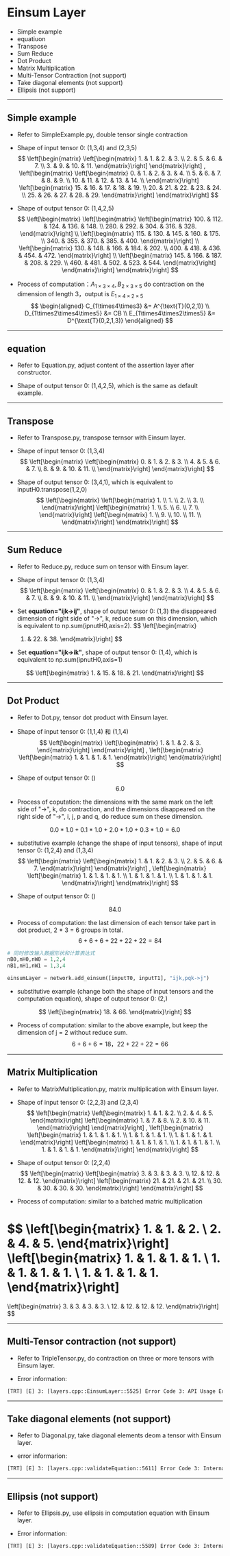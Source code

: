 # Einsum Layer

+ Simple example
+ equatiuon
+ Transpose
+ Sum Reduce
+ Dot Product
+ Matrix Multiplication
+ Multi-Tensor Contraction (not support)
+ Take diagonal elements (not support)
+ Ellipsis (not support)

---

## Simple example

+ Refer to SimpleExample.py, double tensor single contraction

+ Shape of input tensor 0: (1,3,4) and (2,3,5)
$$
\left[\begin{matrix}
    \left[\begin{matrix}
         1. &  1. &  2. &  3. \\
         2. &  5. &  6. &  7. \\
         3. &  9. & 10. & 11.
    \end{matrix}\right]
\end{matrix}\right]
,
\left[\begin{matrix}
    \left[\begin{matrix}
         0. &  1. &  2. &  3. &  4. \\
         5. &  6. &  7. &  8. &  9. \\
        10. & 11. & 12. & 13. & 14. \\
    \end{matrix}\right]
    \left[\begin{matrix}
        15. & 16. & 17. & 18. & 19. \\
        20. & 21. & 22. & 23. & 24. \\
        25. & 26. & 27. & 28. & 29.
    \end{matrix}\right]
\end{matrix}\right]
$$

+ Shape of output tensor 0: (1,4,2,5)
$$
\left[\begin{matrix}
    \left[\begin{matrix}
        \left[\begin{matrix}
         100. & 112. & 124. & 136. & 148. \\
         280. & 292. & 304. & 316. & 328.
        \end{matrix}\right] \\
        \left[\begin{matrix}
         115. & 130. & 145. & 160. & 175. \\
         340. & 355. & 370. & 385. & 400.
        \end{matrix}\right] \\
        \left[\begin{matrix}
         130. & 148. & 166. & 184. & 202. \\
         400. & 418. & 436. & 454. & 472.
        \end{matrix}\right] \\
        \left[\begin{matrix}
         145. & 166. & 187. & 208. & 229. \\
         460. & 481. & 502. & 523. & 544.
        \end{matrix}\right]
    \end{matrix}\right]
\end{matrix}\right]
$$

+ Process of computation：$A_{1\times3\times4}, B_{2\times3\times5}$ do contraction on the dimension of length 3，output is $E_{1\times4\times2\times5}$
$$
\begin{aligned}
C_{1\times4\times3}         &= A^{\text{T}(0,2,1)} \\
D_{1\times2\times4\times5}  &= CB \\
E_{1\times4\times2\times5}  &= D^{\text{T}(0,2,1,3)}
\end{aligned}
$$

---

## equation

+ Refer to Equation.py, adjust content of the assertion layer after constructor.

+ Shape of output tensor 0: (1,4,2,5), which is the same as default example.

---

## Transpose

+ Refer to Transpose.py, transpose ternsor with Einsum layer.

+ Shape of input tensor 0: (1,3,4)
$$
\left[\begin{matrix}
    \left[\begin{matrix}
      0. &  1. &  2. &  3. \\
      4. &  5. &  6. &  7. \\
      8. &  9. & 10. & 11. \\
    \end{matrix}\right]
\end{matrix}\right]
$$

+ Shape of output tensor 0: (3,4,1), which is equivalent to inputH0.transpose(1,2,0)
$$
\left[\begin{matrix}
    \left[\begin{matrix}
      1. \\  1. \\  2. \\  3. \\
    \end{matrix}\right]
    \left[\begin{matrix}
      1. \\  5. \\  6. \\  7. \\
    \end{matrix}\right]
    \left[\begin{matrix}
      1. \\  9. \\ 10. \\ 11. \\
    \end{matrix}\right]
\end{matrix}\right]
$$

---

## Sum Reduce

+ Refer to Reduce.py, reduce sum on tensor with Einsum layer.

+ Shape of input tensor 0: (1,3,4)
$$
\left[\begin{matrix}
    \left[\begin{matrix}
      0. &  1. &  2. &  3. \\
      4. &  5. &  6. &  7. \\
      8. &  9. & 10. & 11. \\
    \end{matrix}\right]
\end{matrix}\right]
$$

+ Set **equation="ijk->ij"**, shape of output tensor 0: (1,3) the disappeared dimension of right side of "->", k, reduce sum on this dimension, which is equivalent to np.sum(ipnutH0,axis=2).
$$
\left[\begin{matrix}
     1. & 22. & 38.
\end{matrix}\right]
$$

+ Set **equation="ijk->ik"**, shape of output tensor 0: (1,4), which is equivalent to np.sum(ipnutH0,axis=1)

$$
\left[\begin{matrix}
    1.  & 15. & 18. & 21.
\end{matrix}\right]
$$

---

## Dot Product

+ Refer to Dot.py, tensor dot product with Einsum layer.

+ Shape of input tensor 0: (1,1,4) 和 (1,1,4)
$$
\left[\begin{matrix}
    \left[\begin{matrix}
        1. &  1. &  2. &  3.
    \end{matrix}\right]
\end{matrix}\right]
,
\left[\begin{matrix}
    \left[\begin{matrix}
        1. &  1. &  1. &  1.
    \end{matrix}\right]
\end{matrix}\right]
$$

+ Shape of output tensor 0: ()
$$
6.0
$$

+ Process of coputation: the dimensions with the same mark on the left side of "->", k, do contraction, and the dimensions disappeared on the right side of "->", i, j, p and q, do reduce sum on these dimension.

$$
0.0 * 1.0 + 0.1 * 1.0 + 2.0 * 1.0 + 0.3 * 1.0 = 6.0
$$

+ substitutive example (change the shape of input tensors), shape of input tensor 0: (1,2,4) and (1,3,4)
$$
\left[\begin{matrix}
    \left[\begin{matrix}
        1. &  1. &  2. &  3. \\
        2. &  5. &  6. &  7.
    \end{matrix}\right]
\end{matrix}\right]
,
\left[\begin{matrix}
    \left[\begin{matrix}
        1. &  1. &  1. &  1. \\
        1. &  1. &  1. &  1. \\
        1. &  1. &  1. &  1.
    \end{matrix}\right]
\end{matrix}\right]
$$

+ Shape of output tensor 0: ()

$$
84.0
$$

+ Process of computation: the last dimension of each tensor take part in dot product, 2 * 3 =  6 groups in total.
$$
6 + 6 + 6 + 22 + 22 + 22 = 84
$$

```python
# 同时修改输入数据形状和计算表达式
nB0,nH0,nW0 = 1,2,4
nB1,nH1,nW1 = 1,3,4

einsumLayer = network.add_einsum([inputT0, inputT1], "ijk,pqk->j")
```

+ substitutive example (change both the shape of input tensors and the computation equation), shape of output tensor 0: (2,)

$$
\left[\begin{matrix}
    18.  & 66.
\end{matrix}\right]
$$

+ Process of computation: similar to the above example, but keep the dimension of j = 2 without reduce sum.
$$
6 + 6 + 6 = 18，22 + 22 + 22 = 66
$$

---

## Matrix Multiplication

+ Refer to MatrixMultiplication.py, matrix multiplication with Einsum layer.

+ Shape of input tensor 0: (2,2,3) and (2,3,4)
$$
\left[\begin{matrix}
    \left[\begin{matrix}
         1. &  1. &  2. \\
         2. &  4. &  5.
    \end{matrix}\right]
    \left[\begin{matrix}
         1. &  7. &  8. \\
         2. & 10. & 11.
    \end{matrix}\right]
\end{matrix}\right]
,
\left[\begin{matrix}
    \left[\begin{matrix}
         1. &  1. &  1. &  1. \\
         1. &  1. &  1. &  1. \\
         1. &  1. &  1. &  1.
    \end{matrix}\right]
    \left[\begin{matrix}
         1. &  1. &  1. &  1. \\
         1. &  1. &  1. &  1. \\
         1. &  1. &  1. &  1.
    \end{matrix}\right]
\end{matrix}\right]
$$

+ Shape of output tensor 0: (2,2,4)
$$
\left[\begin{matrix}
    \left[\begin{matrix}
         3. &  3. &  3. &  3. \\
        12. & 12. & 12. & 12.
    \end{matrix}\right]
    \left[\begin{matrix}
        21. & 21. & 21. & 21. \\
        30. & 30. & 30. & 30.
    \end{matrix}\right]
\end{matrix}\right]
$$

+ Process of computation: similar to a batched matric multiplication

$$
\left[\begin{matrix}
     1. &  1. &  2. \\
     2. &  4. &  5.
\end{matrix}\right]
\left[\begin{matrix}
     1. &  1. &  1. &  1. \\
     1. &  1. &  1. &  1. \\
     1. &  1. &  1. &  1.
\end{matrix}\right]
=
\left[\begin{matrix}
     3. &  3. &  3. &  3. \\
    12. & 12. & 12. & 12.
\end{matrix}\right]
$$

---

## Multi-Tensor contraction (not support)

+ Refer to TripleTensor.py, do contraction on three or more tensors with Einsum layer.

+ Error information:

```txt
[TRT] [E] 3: [layers.cpp::EinsumLayer::5525] Error Code 3: API Usage Error (Parameter check failed at: optimizer/api/layers.cpp::EinsumLayer::5525, condition: nbInputs > 0 && nbInputs <= MAX_EINSUM_NB_INPUTS
```

---

## Take diagonal elements (not support)

+ Refer to Diagonal.py, take diagonal elements deom a tensor with Einsum layer.

+ error informarion:

```txt
[TRT] [E] 3: [layers.cpp::validateEquation::5611] Error Code 3: Internal Error ((Unnamed Layer* 0) [Einsum]: Diagonal operations are not permitted in Einsum equation)
```

---

## Ellipsis (not support)

+ Refer to Ellipsis.py, use ellipsis in computation equation with Einsum layer.

+ Error information:

```txt
[TRT] [E] 3: [layers.cpp::validateEquation::5589] Error Code 3: Internal Error ((Unnamed Layer* 0) [Einsum]: ellipsis is not permitted in Einsum equation)
```
